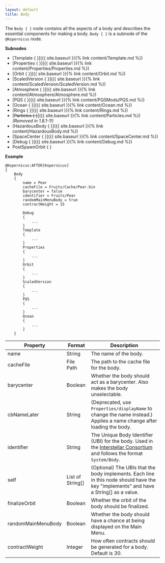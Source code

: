 ```yaml
---
layout: default
title: Body
---
```


The `Body { }` node contains all the aspects of a body and describes the essential components for making a body. `Body { }` is a subnode of the `@Kopernicus` node.

**Subnodes**
- [Template { }]({{ site.baseurl }}{% link content/Template.md %})
- [Properties { }]({{ site.baseurl }}{% link content/Properties/Properties.md %})
- [Orbit { }]({{ site.baseurl }}{% link content/Orbit.md %})
- [ScaledVersion { }]({{ site.baseurl }}{% link content/ScaledVersion/ScaledVersion.md %})
- [Atmosphere { }]({{ site.baseurl }}{% link content/Atmosphere/Atmosphere.md %})
- [PQS { }]({{ site.baseurl }}{% link content/PQSMods/PQS.md %})
- [Ocean { }]({{ site.baseurl }}{% link content/Ocean.md %})
- [Rings { }]({{ site.baseurl }}{% link content/Rings.md %})
- [~~Particles { }~~]({{ site.baseurl }}{% link content/Particles.md %}) *(Removed in 1.8.1-1!)*
- [HazardousBody { }]({{ site.baseurl }}{% link content/HazardousBody.md %})
- [SpaceCenter { }]({{ site.baseurl }}{% link content/SpaceCenter.md %})
- [Debug { }]({{ site.baseurl }}{% link content/Debug.md %})
- PostSpawnOrbit { }

**Example**
```
@Kopernicus:AFTER[Kopernicus]
{
    Body
    {
        name = Pear
        cacheFile = Fruits/Cache/Pear.bin
        barycenter = false
        identifier = Fruits/Pear
        randomMainMenuBody = true
        contractWeight = 15

        Debug
        {
            ...
        }
        Template
        {
            ...
        }
        Properties
        {
            ...
        }
        Orbit
        {
            ...
        }
        ScaledVersion
        {
            ...
        }
        PQS
        {
            ...
        }
        Ocean
        {
            ...
        }
    }
```

|Property|Format|Description|
|--------|------|-----------|
|name|String|The name of the body.|
|cacheFile|File Path|The path to the cache file for the body.|
|barycenter|Boolean|Whether the body should act as a barycenter. Also makes the body unselectable.|
|cbNameLater|String|(Deprecated, use `Properties/displayName` to change the name instead.) Applies a name change after loading the body.|
|identifier|String|The Unique Body Identifier (UBI) for the body. Used in the [Interstellar Consortium](https://forum.kerbalspaceprogram.com/index.php?/topic/177439-kopernicus-interstellar-consortium/) and follows the format `System/Body`.|
|self|List of String[]|(Optional) The UBIs that the body implements. Each line in this node should have the key "implements" and have a String[] as a value.|
|finalizeOrbit|Boolean|Whether the orbit of the body should be finalized.|
|randomMainMenuBody|Boolean|Whether the body should have a chance at being displayed on the Main Menu.|
|contractWeight|Integer|How often contracts should be generated for a body. Default is 30.|
